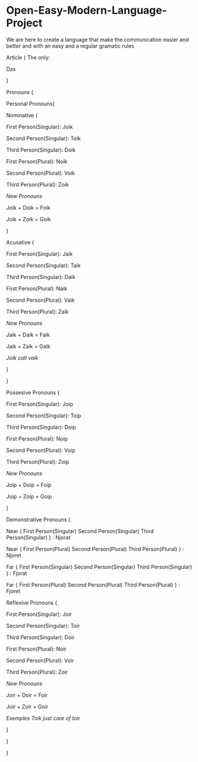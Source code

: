 # Open-Easy-Modern-Language-Project
We are here to create a language that make the communication easier and better and with an easy and a regular gramatic rules

Article
{
  The only:
  
  Das
  
}

Pronouns
{


Personal Pronouns{


Nominative {


First Person(Singular):
Joik

Second Person(Singular):
Toik

Third Person(Singular):
Doik

First Person(Plural):
Noik

Second Person(Plural):
Voik

Third Person(Plural):
Zoik

*New Pronouns*

Joik + Doik = Foik

Joik + Zoik = Goik


}


Acusative {


First Person(Singular):
Jaik

Second Person(Singular):
Taik

Third Person(Singular):
Daik

First Person(Plural):
Naik

Second Person(Plural):
Vaik

Third Person(Plural):
Zaik

*New Pronouns*

Jaik + Daik = Faik

Jaik + Zaik = Gaik

*Joik call vaik*

}

}


Possesive Pronouns {

First Person(Singular):
Joip

Second Person(Singular):
Toip

Third Person(Singular):
Doip

First Person(Plural):
Noip

Second Person(Plural):
Voip

Third Person(Plural):
Zoip

*New Pronouns*

Joip + Doip = Foip

Joip + Zoip = Goip

}


Demonstrative Pronouns {

Near
{ First Person(Singular)
  Second Person(Singular)
  Third Person(Singular) } :  Njorat


Near
{ First Person(Plural)
  Second Person(Plural)
  Third Person(Plural) } : Njoret


Far
{ First Person(Singular)
  Second Person(Singular)
  Third Person(Singular) } : Fjorat


Far
{ First Person(Plural)
  Second Person(Plural)
  Third Person(Plural) } : Fjoret




Reflexive Pronouns {

First Person(Singular):
Joir

Second Person(Singular):
Toir

Third Person(Singular):
Doir

First Person(Plural):
Noir

Second Person(Plural):
Voir

Third Person(Plural):
Zoir

*New Pronouns*

Joir + Doir = Foir

Joir + Zoir = Goir

*Exemples*
*Toik just care of toir*

}




}



}
